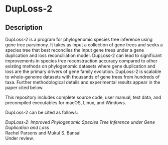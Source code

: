 # DupLoss-2

## **Description**
DupLoss-2 is a program for phylogenomic species tree inference using gene tree parsimony. It takes as input a collection of gene trees and seeks a species tree that best reconciles the input gene trees under a gene duplication and loss reconciliation model. DupLoss-2 can lead to significant improvements in species tree reconstruction accuracy compared to other existing methods on phylogenomic datasets where gene duplication and loss are the primary drivers of gene family evolution. DupLoss-2 is scalable to whole-genome datasets with thousands of gene trees from hundreds of taxa. Further methodological details and experimental results appear in the paper cited below.

This repository includes complete source code, user manual, test data, and precompiled executables for macOS, Linux, and Windows. 

DupLoss-2 can be cited as follows:

<i>DupLoss-2: Improved Phylogenomic Species Tree Inference under Gene Duplication and Loss</i><br>
Rachel Parsons and Mukul S. Bansal<br>
Under review.

